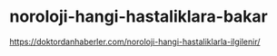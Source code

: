 # noroloji-hangi-hastaliklara-bakar
https://doktordanhaberler.com/noroloji-hangi-hastaliklarla-ilgilenir/
